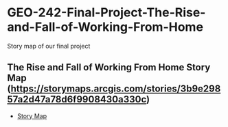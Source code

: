 # GEO-242-Final-Project-The-Rise-and-Fall-of-Working-From-Home
Story map of our final project 
## The Rise and Fall of Working From Home Story Map (https://storymaps.arcgis.com/stories/3b9e29857a2d47a78d6f9908430a330c)
- [Story Map](https://storymaps.arcgis.com/stories/3b9e29857a2d47a78d6f9908430a330c)
